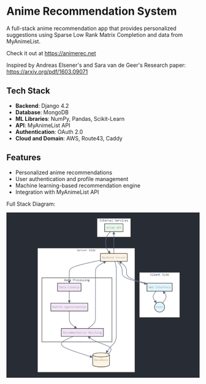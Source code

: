 # Anime Recommendation System

A full-stack anime recommendation app that provides personalized suggestions using Sparse Low Rank Matrix Completion and data from MyAnimeList.

Check it out at https://animerec.net 

Inspired by Andreas Elsener's and Sara van de Geer's Research paper: https://arxiv.org/pdf/1603.09071
## Tech Stack
- **Backend**: Django 4.2
- **Database**: MongoDB
- **ML Libraries**: NumPy, Pandas, Scikit-Learn
- **API**: MyAnimeList API
- **Authentication**: OAuth 2.0
- **Cloud and Domain**: AWS, Route43, Caddy

## Features
- Personalized anime recommendations
- User authentication and profile management
- Machine learning-based recommendation engine
- Integration with MyAnimeList API


Full Stack Diagram: 

![diagram](diagram.png)
